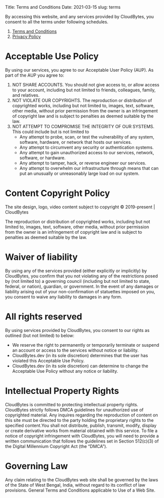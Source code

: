 Title: Terms and Conditions
Date: 2021-03-15
slug: terms


By accessing this website, and any services provided by CloudBytes, you consent to all the terms under following schedules.

1. [Terms and Conditions]({filename}/pages/terms.md)
2. [Privacy Policy]({filename}/pages/privacy.md)

# Acceptable Use Policy

By using our services, you agree to our Acceptable User Policy (AUP). As part of the AUP you agree to:

1. NOT SHARE ACCOUNTS. You should not give access to, or allow access to your account, including but not limited to friends, colleagues, family, and relatives.
2. NOT VIOLATE OUR COPYRIGHTS. The reproduction or distribution of copyrighted works, including but not limited to, images, text, software, other media, without prior permission from the owner is an infringement of copyright law and is subject to penalties as deemed suitable by the law.
3. NOT ATTEMPT TO COMPROMISE THE INTEGRITY OF OUR SYSTEMS. This could include but is not limited to
    - Any attempt to probe, scan, or test the vulnerability of any system, software, hardware, or network that hosts our services.
    - Any attempt to circumvent any security or authentication systems.
    - Any attempt to gain unauthorized access to our services, network, software, or hardware.
    - Any attempt to tamper, hack, or reverse engineer our services.
    - Any attempt to overwhelm our infrastructure through means that can put an unusually or unreasonably large load on our system.


# Content Copyright Policy
The site design, logo, video content subject to copyright © 2019-present | CloudBytes

The reproduction or distribution of copyrighted works, including but not limited to, images, text, software, other media, without prior permission from the owner is an infringement of copyright law and is subject to penalties as deemed suitable by the law.

# Waiver of liability
By using any of the services provided (either explicitly or implicitly) by CloudBytes, you confirm that you not violating any of the restrictions posed by (not limited to) a governing council (including but not limited to state, federal, or nation), guardian, or government. In the event of any damages or liability arising out of your non-confirmation of statuettes imposed on you, you consent to waive any liability to damages in any form.

# All rights reserved
By using services provided by CloudBytes, you consent to our rights as outlined (but not limited) to below:

- We reserve the right to permanently or temporarily terminate or suspend an account or access to the services without notice or liability.
- CloudBytes.dev (in its sole discretion) determines that the user has violated this Acceptable Use Policy.
- CloudBytes.dev (in its sole discretion) can determine to change the Acceptable Use Policy without any notice or liability.

# Intellectual Property Rights
CloudBytes is committed to protecting intellectual property rights. 
CloudBytes strictly follows DMCA guidelines for unauthorized use of copyrighted material. Any inquires regarding the reproduction of content on this site must be directed to the party holding the proprietary rights to the specified content.You shall not distribute, publish, transmit, modify, display or create derivative works from material obtained with this service. To file a notice of copyright infringement with CloudBytes, you will need to provide a written communication that follows the guidelines set in Section 512(c)(3) of the Digital Millennium Copyright Act (the “DMCA”).

# Governing Law
Any claim relating to the CloudBytes web site shall be governed by the laws of the State of West Bengal, India, without regard to its conflict of law provisions. General Terms and Conditions applicable to Use of a Web Site.